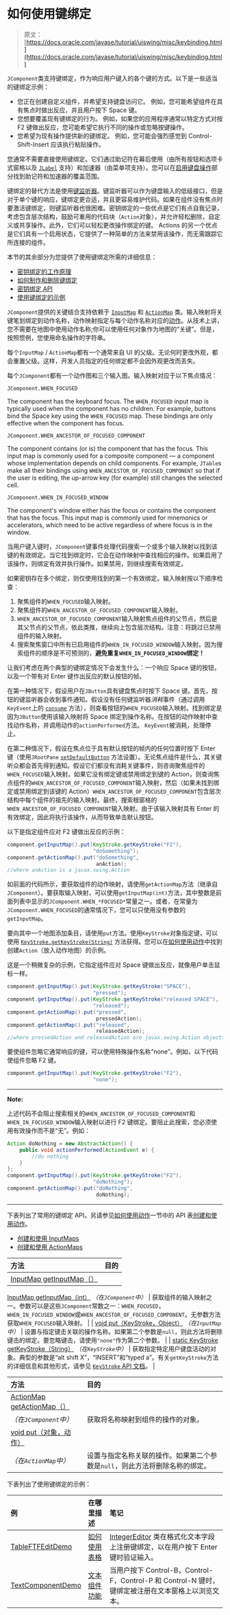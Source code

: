 # 如何使用键绑定

> 原文： [https://docs.oracle.com/javase/tutorial/uiswing/misc/keybinding.html](https://docs.oracle.com/javase/tutorial/uiswing/misc/keybinding.html)

`JComponent`类支持键绑定，作为响应用户键入的各个键的方式。以下是一些适当的键绑定示例：

*   您正在创建自定义组件，并希望支持键盘访问它。
    例如，您可能希望组件在具有焦点时做出反应，并且用户按下 Space 键。
*   您想要覆盖现有键绑定的行为。
    例如，如果您的应用程序通常以特定方式对按 F2 键做出反应，您可能希望它执行不同的操作或忽略按键操作。
*   您希望为现有操作提供新的键绑定。
    例如，您可能会强烈感觉到 Control-Shift-Insert 应该执行粘贴操作。

您通常不需要直接使用键绑定。它们通过助记符在幕后使用（由所有按钮和选项卡式窗格以及 [`JLabel`](https://docs.oracle.com/javase/8/docs/api/javax/swing/JLabel.html) 支持）和加速器（由菜单项支持）。您可以在[启用键盘操作](../components/menu.html#mnemonic)部分找到助记符和加速器的覆盖范围。

键绑定的替代方法是使用[键监听器](../events/keylistener.html)。键监听器可以作为键盘输入的低级接口，但是对于单个键的响应，键绑定更合适，并且更容易维护代码。如果在组件没有焦点时要激活键绑定，则键监听器也很困难。密钥绑定的一些优点是它们有点自我记录，考虑包含层次结构，鼓励可重用的代码块（`Action`对象），并允许轻松删除，自定义或共享操作。此外，它们可以轻松更改操作绑定的键。 Actions 的另一个优点是它们具有一个启用状态，它提供了一种简单的方法来禁用该操作，而无需跟踪它所连接的组件。

本节的其余部分为您提供了使用键绑定所需的详细信息：

*   [密钥绑定的工作原理](#maps)
*   [如何制作和删除键绑定](#howto)
*   [密钥绑定 API](#api)
*   [使用键绑定的示例](#eg)

`JComponent`提供的关键结合支持依赖于 [`InputMap`](https://docs.oracle.com/javase/8/docs/api/javax/swing/InputMap.html) 和 [`ActionMap`](https://docs.oracle.com/javase/8/docs/api/javax/swing/ActionMap.html) 类。输入映射将关键笔划绑定到动作名称，动作映射指定与每个动作名称对应的[动作](action.html)。从技术上讲，您不需要在地图中使用动作名称;你可以使用任何对象作为地图的“关键”。但是，按照惯例，您使用命名操作的字符串。

每个`InputMap` / `ActionMap`都有一个通常来自 UI 的父级。无论何时更改外观，都会重置父级。这样，开发人员指定的任何绑定都不会因外观更改而丢失。

每个`JComponent`都有一个动作图和三个输入图。输入映射对应于以下焦点情况：

`JComponent.WHEN_FOCUSED`

The component has the keyboard focus. The `WHEN_FOCUSED` input map is typically used when the component has no children. For example, buttons bind the Space key using the `WHEN_FOCUSED` map.
These bindings are only effective when the component has focus.

`JComponent.WHEN_ANCESTOR_OF_FOCUSED_COMPONENT`

The component contains (or is) the component that has the focus. This input map is commonly used for a composite component — a component whose implementation depends on child components. For example, `JTable`s make all their bindings using `WHEN_ANCESTOR_OF_FOCUSED_COMPONENT` so that if the user is editing, the up-arrow key (for example) still changes the selected cell.

`JComponent.WHEN_IN_FOCUSED_WINDOW`

The component's window either has the focus or contains the component that has the focus. This input map is commonly used for mnemonics or accelerators, which need to be active regardless of where focus is in the window.

当用户键入键时，`JComponent`键事件处理代码搜索一个或多个输入映射以找到该键的有效绑定。当它找到绑定时，它会在动作映射中查找相应的操作。如果启用了该操作，则绑定有效并执行操作。如果禁用，则继续搜索有效绑定。

如果密钥存在多个绑定，则仅使用找到的第一个有效绑定。输入映射按以下顺序检查：

1.  聚焦组件的`WHEN_FOCUSED`输入映射。
2.  聚焦组件的`WHEN_ANCESTOR_OF_FOCUSED_COMPONENT`输入映射。
3.  `WHEN_ANCESTOR_OF_FOCUSED_COMPONENT`输入映射焦点组件的父节点，然后是其父节点的父节点，依此类推，继续向上包含层次结构。注意：将跳过已禁用组件的输入映射。
4.  搜索聚焦窗口中所有已启用组件的`WHEN_IN_FOCUSED_WINDOW`输入映射。因为搜索组件的顺序是不可预测的，**避免重复`WHEN_IN_FOCUSED_WINDOW`绑定！**

让我们考虑在两个典型的键绑定情况下会发生什么：一个响应 Space 键的按钮，以及一个带有对 Enter 键作出反应的默认按钮的帧。

在第一种情况下，假设用户在`JButton`具有键盘焦点时按下 Space 键。首先，按钮的键监听器会收到事件通知。假设没有任何键监听器*消耗*事件（通过调用`KeyEvent`上的 [`consume`](https://docs.oracle.com/javase/8/docs/api/java/awt/event/InputEvent.html#consume--) 方法），则查看按钮的`WHEN_FOCUSED`输入映射。找到绑定是因为`JButton`使用该输入映射将 Space 绑定到操作名称。在按钮的动作映射中查找动作名称，并调用动作的`actionPerformed`方法。 `KeyEvent`被消耗，处理停止。

在第二种情况下，假设在焦点位于具有默认按钮的帧内的任何位置时按下 Enter 键（使用`JRootPane` [`setDefaultButton`](https://docs.oracle.com/javase/8/docs/api/javax/swing/JRootPane.html#setDefaultButton-javax.swing.JButton-) 方法设置）。无论焦点组件是什么，其关键听众都会首先得到通知。假设它们都没有消耗关键事件，则咨询聚焦组件的`WHEN_FOCUSED`输入映射。如果它没有绑定键或禁用绑定到键的 Action，则查询焦点组件的`WHEN_ANCESTOR_OF_FOCUSED_COMPONENT`输入映射，然后（如果未找到绑定或禁用绑定到该键的 Action）`WHEN_ANCESTOR_OF_FOCUSED_COMPONENT`包含层次结构中每个组件的祖先的输入映射。最终，搜索根窗格的`WHEN_ANCESTOR_OF_FOCUSED_COMPONENT`输入映射。由于该输入映射具有 Enter 的有效绑定，因此将执行该操作，从而导致单击默认按钮。

以下是指定组件应对 F2 键做出反应的示例：

```java
component.getInputMap().put(KeyStroke.getKeyStroke("F2"),
                            "doSomething");
component.getActionMap().put("doSomething",
                             anAction);
//where anAction is a javax.swing.Action

```

如前面的代码所示，要获取组件的动作映射，请使用`getActionMap`方法（继承自`JComponent`）。要获取输入映射，可以使用`getInputMap(int)`方法，其中整数是前面列表中显示的`JComponent.WHEN_*FOCUSED*`常量之一。或者，在常量为`JComponent.WHEN_FOCUSED`的通常情况下，您可以只使用没有参数的`getInputMap`。

要向其中一个地图添加条目，请使用`put`方法。使用`KeyStroke`对象指定键，可以使用 [`KeyStroke.getKeyStroke(String)`](https://docs.oracle.com/javase/8/docs/api/javax/swing/KeyStroke.html#getKeyStroke-java.lang.String-) 方法获得。您可以在[如何使用动作](../misc/action.html)中找到创建`Action`（放入动作地图）的示例。

这是一个稍微复杂的示例，它指定组件应对 Space 键做出反应，就像用户单击鼠标一样。

```java
component.getInputMap().put(KeyStroke.getKeyStroke("SPACE"),
                            "pressed");
component.getInputMap().put(KeyStroke.getKeyStroke("released SPACE"),
                            "released");
component.getActionMap().put("pressed",
                             pressedAction);
component.getActionMap().put("released",
                             releasedAction);
//where pressedAction and releasedAction are javax.swing.Action objects

```

要使组件忽略它通常响应的键，可以使用特殊操作名称“none”。例如，以下代码使组件忽略 F2 键。

```java
component.getInputMap().put(KeyStroke.getKeyStroke("F2"),
                            "none");

```

* * *

**Note:** 

上述代码不会阻止搜索相关的`WHEN_ANCESTOR_OF_FOCUSED_COMPONENT`和`WHEN_IN_FOCUSED_WINDOW`输入映射以进行 F2 键绑定。要阻止此搜索，您必须使用有效操作而不是“无”。例如：

```java
Action doNothing = new AbstractAction() {
    public void actionPerformed(ActionEvent e) {
        //do nothing
    }
};
component.getInputMap().put(KeyStroke.getKeyStroke("F2"),
                            "doNothing");
component.getActionMap().put("doNothing",
                             doNothing);

```

* * *

下表列出了常用的键绑定 API。另请参见[如何使用动作](action.html)一节中的 API 表[创建和使用动作](action.html#actionapi)。

*   [创建和使用 InputMaps](#inputmap)
*   [创建和使用 ActionMaps](#actionmap)


| 方法 | 目的 |
| :-- | :-- |
| [InputMap getInputMap（）](https://docs.oracle.com/javase/8/docs/api/javax/swing/JComponent.html#getInputMap--)
[InputMap getInputMap（int）](https://docs.oracle.com/javase/8/docs/api/javax/swing/JComponent.html#getInputMap-int-)
_（在`JComponent`中）_ | 获取组件的输入映射之一。参数可以是这些`JComponent`常数之一：`WHEN_FOCUSED`，`WHEN_IN_FOCUSED_WINDOW`或`WHEN_ANCESTOR_OF_FOCUSED_COMPONENT`。无参数方法获取`WHEN_FOCUSED`输入映射。 |
| [void put（KeyStroke，Object）](https://docs.oracle.com/javase/8/docs/api/javax/swing/InputMap.html#put-javax.swing.KeyStroke-java.lang.Object-)
_（在`InputMap`中）_ | 设置与指定键击关联的操作名称。如果第二个参数是`null`，则此方法将删除键击的绑定。要忽略键击，请使用`"none"`作为第二个参数。 |
| [static KeyStroke getKeyStroke（String）](https://docs.oracle.com/javase/8/docs/api/javax/swing/KeyStroke.html#getKeyStroke-java.lang.String-)
_（在`KeyStroke`中）_ | 获取指定特定用户键盘活动的对象。典型的参数是“alt shift X”，“INSERT”和“typed a”。有关`getKeyStroke`方法的详细信息和其他形式，请参见 [`KeyStroke` API 文档](https://docs.oracle.com/javase/8/docs/api/javax/swing/KeyStroke.html)。 |


| 方法 | 目的 |
| :-- | :-- |
| [ActionMap getActionMap（）](https://docs.oracle.com/javase/8/docs/api/javax/swing/JComponent.html#getActionMap--)
_（在`JComponent`中）_ | 获取将名称映射到组件的操作的对象。 |
| [void put（对象，动作）](https://docs.oracle.com/javase/8/docs/api/javax/swing/ActionMap.html#put-java.lang.Object-javax.swing.Action-)
_（在`ActionMap`中）_ | 设置与指定名称关联的操作。如果第二个参数是`null`，则此方法将删除名称的绑定。 |

下表列出了使用键绑定的示例：

| 例 | 在哪里描述 | 笔记 |
| :-- | :-- | :-- |
| [TableFTFEditDemo](../examples/components/index.html#TableFTFEditDemo) | [如何使用表格](../components/table.html) | [IntegerEditor](../components/../examples/components/TableFTFEditDemoProject/src/components/IntegerEditor.java) 类在格式化文本字段上注册键绑定，以在用户按下 Enter 键时验证输入。 |
| [TextComponentDemo](../examples/components/index.html#TextComponentDemo) | [文本组件功能](../components/generaltext.html) | 当用户按下 Control-B，Control-F，Control-P 和 Control-N 键时，键绑定被注册在文本窗格上以浏览文本。 |